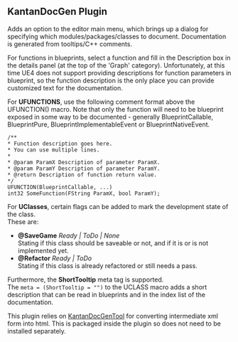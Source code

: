 KantanDocGen Plugin
-------------

Adds an option to the editor main menu, which brings up a dialog for specifying which modules/packages/classes to document.
Documentation is generated from tooltips/C++ comments.

For functions in blueprints, select a function and fill in the Description box in the details panel (at the top of the 'Graph' category). Unfortunately, at this time UE4 does not support providing descriptions for function parameters in blueprint, so the function description is the only place you can provide customized text for the documentation.

For **UFUNCTIONS**, use the following comment format above the UFUNCTION() macro. Note that only the function will need to be blueprint exposed in some way to be documented - generally BlueprintCallable, BlueprintPure, BlueprintImplementableEvent or BlueprintNativeEvent.

```
/**
* Function description goes here.
* You can use multiple lines.
*
* @param ParamX Description of parameter ParamX.
* @param ParamY Description of parameter ParamY.
* @return Description of function return value.
*/
UFUNCTION(BlueprintCallable, ...)
int32 SomeFunction(FString ParamX, bool ParamY);
```

For **UClasses**, certain flags can be added to mark the development state of the class.</br>
These are:
  * **@SaveGame** _Ready | ToDo | None_
  </br>Stating if this class should be saveable or not, and if it is or is not implemented yet.
  * **@Refactor** _Ready | ToDo_
  </br>Stating if this class is already refactored or still needs a pass.

Furthermore, the **ShortTooltip** meta tag is supported.</br>
The `meta = (ShortTooltip = "")` to the UCLASS macro adds a short description that can be read in blueprints and in the index list of the documentation.

This plugin relies on [KantanDocGenTool](https://github.com/kamrann/KantanDocGenTool) for converting intermediate xml form into html. This is packaged inside the plugin so does not need to be installed separately.
